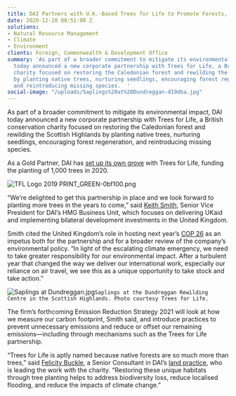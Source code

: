 ```yaml
---
title: DAI Partners with U.K.-Based Trees for Life to Promote Forests, Mitigate Emissions
date: 2020-12-10 08:51:00 Z
solutions:
- Natural Resource Management
- Climate
- Environment
clients: Foreign, Commonwealth & Development Office
summary: 'As part of a broader commitment to mitigate its environmental impact, DAI
  today announced a new corporate partnership with Trees for Life, a British conservation
  charity focused on restoring the Caledonian forest and rewilding the Scottish Highlands
  by planting native trees, nurturing seedlings, encouraging forest regeneration,
  and reintroducing missing species.  '
social-image: "/uploads/Saplings%20at%20Dundreggan-d19dba.jpg"
---
```


As part of a broader commitment to mitigate its environmental impact, DAI today announced a new corporate partnership with Trees for Life, a British conservation charity focused on restoring the Caledonian forest and rewilding the Scottish Highlands by planting native trees, nurturing seedlings, encouraging forest regeneration, and reintroducing missing species.  
 
As a Gold Partner, DAI has [set up its own grove](https://treesforlife.org.uk/groves/dai-global-uk/) with Trees for Life, funding the planting of 1,000 trees in 2020. 

![TFL Logo 2019 PRINT_GREEN-0bf100.png](/uploads/TFL%20Logo%202019%20PRINT_GREEN-0bf100.png)

“We’re delighted to get this partnership in place and we look forward to planting more trees in the years to come,” said [Keith Smith](https://www.dai.com/who-we-are/our-team/keith-smith), Senior Vice President for DAI’s HMG Business Unit, which focuses on delivering UKaid and implementing bilateral development investments in the United Kingdom.

Smith cited the United Kingdom’s role in hosting next year’s [COP 26](https://ukcop26.org/) as an impetus both for the partnership and for a broader review of the company’s environmental policy. “In light of the escalating climate emergency, we need to take greater responsibility for our environmental impact. After a turbulent year that changed the way we deliver our international work, especially our reliance on air travel, we see this as a unique opportunity to take stock and take action.”

![Saplings at Dundreggan.jpg](/uploads/Saplings%20at%20Dundreggan.jpg)`Saplings at the Dundreggan Rewilding Centre in the Scottish Highlands. Photo courtesy Trees for Life.`

The firm’s forthcoming Emission Reduction Strategy 2021 will look at how we measure our carbon footprint, Smith said, and introduce practices to prevent unnecessary emissions and reduce or offset our remaining emissions—including through mechanisms such as the Trees for Life partnership.  

“Trees for Life is aptly named because native forests are so much more than trees,” said [Felicity Buckle](https://www.dai.com/who-we-are/our-team/felcity-buckle), a Senior Consultant in DAI’s [land practice](https://www.dai.com/our-work/solutions/environment-solutions/land-tenure), who is leading the work with the charity. “Restoring these unique habitats through tree planting helps to address biodiversity loss, reduce localised flooding, and reduce the impacts of climate change.” 